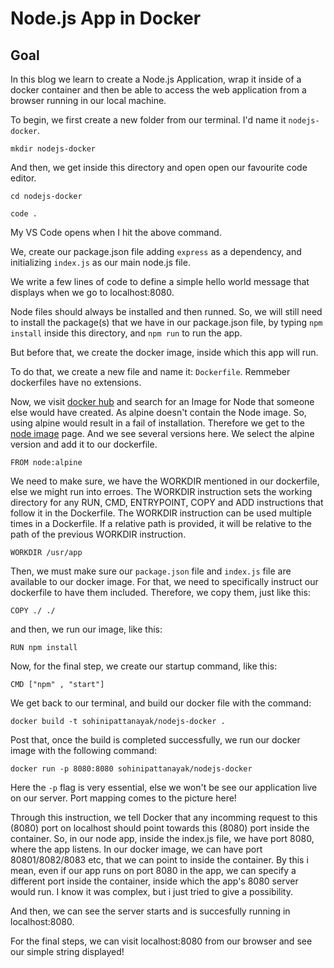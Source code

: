 # Node.js App in Docker

## Goal

In this blog we learn to create a Node.js Application, wrap it inside of a docker container and then be able to access the web application from a browser running in our local machine.

To begin, we first create a new folder from our terminal. I'd name it `nodejs-docker`.

`mkdir nodejs-docker`

And then, we get inside this directory and open open our favourite code editor.

`cd nodejs-docker`

`code .`

My VS Code opens when I hit the above command.

We, create our package.json file adding `express` as a dependency, and initializing `index.js` as our main node.js file.

We write a few lines of code to define a simple hello world message that displays when we go to localhost:8080.

Node files should always be installed and then runned. So, we will still need to install the package(s) that we have in our package.json file, by typing `npm install` inside this directory, and `npm run` to run the app.

But before that, we create the docker image, inside which this app will run.

To do that, we create a new file and name it: `Dockerfile`. Remmeber dockerfiles have no extensions.

Now, we visit [docker hub](https://hub.docker.com/) and search for an Image for Node that someone else would have created. As alpine doesn't contain the Node image. So, using alpine would result in a fail of installation. Therefore we get to the [node image](https://hub.docker.com/_/node) page. And we see several versions here. We select the alpine version and add it to our dockerfile.

`FROM node:alpine`

We need to make sure, we have the WORKDIR mentioned in our dockerfile, else we might run into erroes. The WORKDIR instruction sets the working directory for any RUN, CMD, ENTRYPOINT, COPY and ADD instructions that follow it in the Dockerfile. The WORKDIR instruction can be used multiple times in a Dockerfile. If a relative path is provided, it will be relative to the path of the previous WORKDIR instruction.

`WORKDIR /usr/app`

Then, we must make sure our `package.json` file and `index.js` file are available to our docker image. For that, we need to specifically instruct our dockerfile to have them included. Therefore, we copy them, just like this:

`COPY ./ ./`

and then, we run our image, like this:

`RUN npm install`

Now, for the final step, we create our startup command, like this:

`CMD ["npm" , "start"]`

We get back to our terminal, and build our docker file with the command:

`docker build -t sohinipattanayak/nodejs-docker .`

Post that, once the build is completed successfully, we run our docker image with the following command:

`docker run -p 8080:8080 sohinipattanayak/nodejs-docker`

Here the `-p` flag is very essential, else we won't be see our application live on our server. Port mapping comes to the picture here!

Through this instruction, we tell Docker that any incomming request to this (8080) port on localhost should point towards this (8080) port inside the container. So, in our node app, inside the index.js file, we have port 8080, where the app listens. In our docker image, we can have port 80801/8082/8083 etc, that we can point to inside the container. By this i mean, even if our app runs on port 8080 in the app, we can specify a different port inside the container, inside which the app's 8080 server would run. I know it was complex, but i just tried to give a possibility.

And then, we can see the server starts and is succesfully running in localhost:8080.

For the final steps, we can visit localhost:8080 from our browser and see our simple string displayed!
